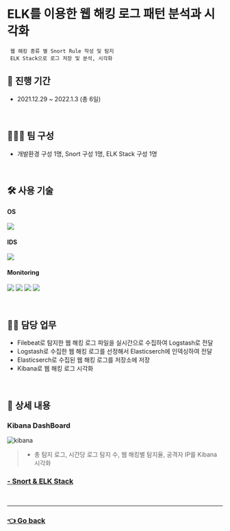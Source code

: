 # ELK를 이용한 웹 해킹 로그 패턴 분석과 시각화
     웹 해킹 종류 별 Snort Rule 작성 및 탐지
     ELK Stack으로 로그 저장 및 분석, 시각화
     
## 📆 진행 기간
- 2021.12.29 ~ 2022.1.3 (총 6일) 

</br>

## 🧑‍🤝‍🧑 팀 구성
- 개발환경 구성 1명, Snort 구성 1명, ELK Stack 구성 1명

</br>

## 🛠 사용 기술
#### OS
<img src="https://img.shields.io/badge/Ubuntu-E95420?style=flat-square&logo=Ubuntu&logoColor=white"> <!--Ubuntu-->
#### IDS
<img src="https://img.shields.io/badge/Snort-000000?style=flat-squarelogo=Snort&logoColor=white"> <!--Snort-->
#### Monitoring
<img src="https://img.shields.io/badge/Filebeat-005571?style=flat-square&logo=Filebeat&logoColor=white"> <!--Filebeat-->
<img src="https://img.shields.io/badge/Elasticsearch-005571?style=flat-square&logo=Elasticsearch&logoColor=white"> <!--Elasticsearch-->
<img src="https://img.shields.io/badge/Logstash-005571?style=flat-square&logo=Logstash&logoColor=white"> <!--Logstash-->
<img src="https://img.shields.io/badge/Kibana-005571?style=flat-square&logo=Kibana&logoColor=white"> <!--Kibana-->

</br>

## 💁‍♂️ 담당 업무
- Filebeat로 탐지한 웹 해킹 로그 파일을 실시간으로 수집하여 Logstash로 전달
- Logstash로 수집한 웹 해킹 로그를 선정해서 Elasticserch에 인덱싱하여 전달
- Elasticserch로 수집된 웹 해킹 로그를 저장소에 저장
- Kibana로 웹 해킹 로그 시각화

</br>

## 📖 상세 내용 
### Kibana DashBoard
![kibana](https://user-images.githubusercontent.com/110655823/215553517-70c4d9c2-11cd-4110-902b-a6ee3c84e09a.png)
> - 총 탐지 로그, 시간당 로그 탐지 수, 웹 해킹별 탐지율, 공격자 IP를 Kibana 시각화

### [- Snort & ELK Stack](https://github.com/hyunjaebok/Snort_ELK_Project/tree/main/Snort%20%26%20ELK%20Stack)


</br>

---

### [👈 Go back](https://github.com/hyunjaebok)

